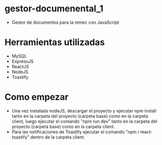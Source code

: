 # gestor-documenental_1
* Gestor de documentos para la reniec con JavaScript
# Herramientas utilizadas
* MySQL
* ExpressJS
* ReactJS
* NodeJS
* Toastify
# Como empezar
* Una vez instalada nodeJS, descargar el proyecto y ejecutar npm install tanto en la carpeta del proyecto (carpeta base) como en la carpeta client, luego ejecutar el comando "npm run dev" tanto en la carpeta del proyecto (carpeta base) como en la carpeta client.
* Para las notificaciones de Toastify ejecutar el comando "npm i react-toastify" dentro de la carpeta client.
